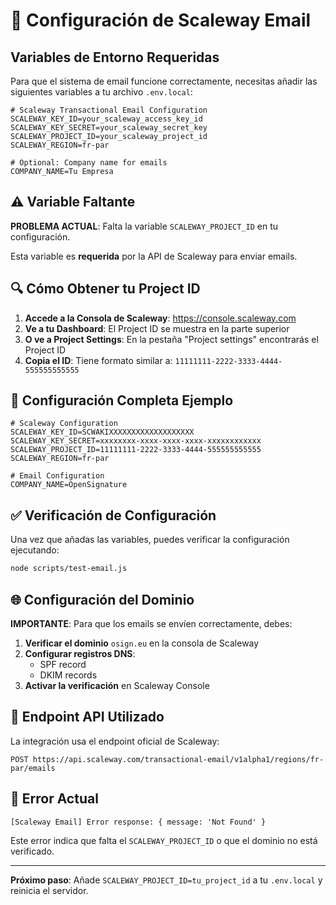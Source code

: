 # 🔧 Configuración de Scaleway Email

## Variables de Entorno Requeridas

Para que el sistema de email funcione correctamente, necesitas añadir las siguientes variables a tu archivo `.env.local`:

```env
# Scaleway Transactional Email Configuration
SCALEWAY_KEY_ID=your_scaleway_access_key_id
SCALEWAY_KEY_SECRET=your_scaleway_secret_key
SCALEWAY_PROJECT_ID=your_scaleway_project_id
SCALEWAY_REGION=fr-par

# Optional: Company name for emails
COMPANY_NAME=Tu Empresa
```

## ⚠️ Variable Faltante

**PROBLEMA ACTUAL**: Falta la variable `SCALEWAY_PROJECT_ID` en tu configuración.

Esta variable es **requerida** por la API de Scaleway para enviar emails.

## 🔍 Cómo Obtener tu Project ID

1. **Accede a la Consola de Scaleway**: https://console.scaleway.com
2. **Ve a tu Dashboard**: El Project ID se muestra en la parte superior
3. **O ve a Project Settings**: En la pestaña "Project settings" encontrarás el Project ID
4. **Copia el ID**: Tiene formato similar a: `11111111-2222-3333-4444-555555555555`

## 📝 Configuración Completa Ejemplo

```env
# Scaleway Configuration
SCALEWAY_KEY_ID=SCWAKIXXXXXXXXXXXXXXXXXXX
SCALEWAY_KEY_SECRET=xxxxxxxx-xxxx-xxxx-xxxx-xxxxxxxxxxxx
SCALEWAY_PROJECT_ID=11111111-2222-3333-4444-555555555555
SCALEWAY_REGION=fr-par

# Email Configuration
COMPANY_NAME=OpenSignature
```

## ✅ Verificación de Configuración

Una vez que añadas las variables, puedes verificar la configuración ejecutando:

```bash
node scripts/test-email.js
```

## 🌐 Configuración del Dominio

**IMPORTANTE**: Para que los emails se envíen correctamente, debes:

1. **Verificar el dominio** `osign.eu` en la consola de Scaleway
2. **Configurar registros DNS**:
   - SPF record
   - DKIM records
3. **Activar la verificación** en Scaleway Console

## 📧 Endpoint API Utilizado

La integración usa el endpoint oficial de Scaleway:
```
POST https://api.scaleway.com/transactional-email/v1alpha1/regions/fr-par/emails
```

## 🚨 Error Actual

```
[Scaleway Email] Error response: { message: 'Not Found' }
```

Este error indica que falta el `SCALEWAY_PROJECT_ID` o que el dominio no está verificado.

---

**Próximo paso**: Añade `SCALEWAY_PROJECT_ID=tu_project_id` a tu `.env.local` y reinicia el servidor.